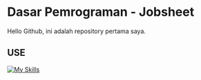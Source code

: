 # Dasar Pemrograman - Jobsheet

Hello Github, ini adalah repository pertama saya.

## USE
[![My Skills](https://skillicons.dev/icons?i=java,vscode)](https://skillicons.dev)
